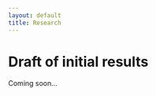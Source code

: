 ```yaml
---
layout: default
title: Research
---
```


# Draft of initial results
Coming soon...
<!---
<p>To download the PDF and open in a new tab please <a href="https://a-henderson91.github.io/MICAC/pages/Multimorbidity clusters short.pdf" target="_blank" rel="noopener noreferrer">click here</a>.</p>

<object data="https://a-henderson91.github.io/MICAC/pages/Multimorbidity clusters short.pdf" type="application/pdf" width="750px" height="750px">
    <embed src="https://a-henderson91.github.io/MICAC/pages/Multimorbidity clusters short.pdf" type="application/pdf">
        <p>This browser does not support PDFs. Please download the PDF to view it: <a href="https://a-henderson91.github.io/MICAC/pages/Multimorbidity clusters short.pdf">Download PDF</a>.</p>
    </embed>
</object>


All this should be 
commented out
<embed src="https://a-henderson91.github.io/MICAC/pages/Copy of Multimorbidity clusters.pdf" type="application/pdf" width="750px" height="750px" />
<embed src="https://drive.google.com/file/d/1LnVW4UsmWE1UHVxiAgdrc_pZPfhnkTDw/view?usp=sharing" type="application/pdf" width="750px" height="750px">
OR 
<iframe src="https://drive.google.com/file/d/1LnVW4UsmWE1UHVxiAgdrc_pZPfhnkTDw/view?usp=sharing" style="width:718px; height:700px;" frameborder="0"></iframe>
Please download the PDF to view it: <a href="https://drive.google.com/file/d/1LnVW4UsmWE1UHVxiAgdrc_pZPfhnkTDw/view?usp=sharing">Download PDF</a>
-->
